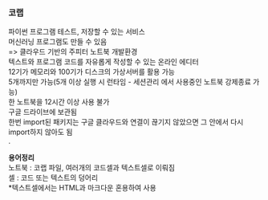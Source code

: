 ### 코랩
파이썬 프로그램 테스트, 저장할 수 있는 서비스  
머신러닝 프로그램도 만들 수 있음  
=> 클라우드 기반의 주피터 노트북 개발환경  
텍스트와 프로그램 코드를 자유롭게 작성할 수 있는 온라인 에디터  
12기가 메모리와 100기가 디스크의 가상서버를 활용 가능  
5개까지만 가능(5개 이상 실행 시 런타임 - 세션관리 에서 사용중인 노트북 강제종료 가능)  
한 노트북을 12시간 이상 사용 불가  
구글 드라이브에 보관됨  
한번 import된 패키지는 구글 클라우드와 연결이 끊기지 않았으면 그 안에서 다시 import하지 않아도 됨  
  .  
  
**용어정리**   
노트북 : 코랩 파일, 여러개의 코드셀과 텍스트셀로 이뤄짐  
셀 : 코드 또는 텍스트의 덩어리  
*텍스트셀에서는 HTML과 마크다운 혼용하여 사용  
